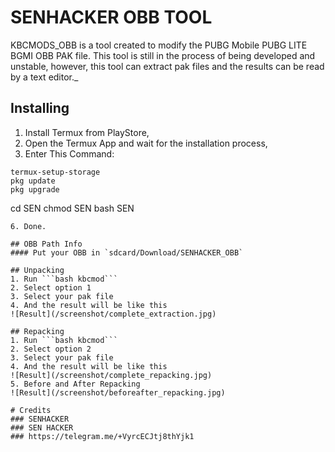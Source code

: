# SENHACKER OBB TOOL
 KBCMODS_OBB is a tool created to modify the PUBG Mobile PUBG LITE BGMI OBB PAK file. This tool is still in the process of being developed and unstable, however, this tool can extract pak files and the results can be read by a text editor._

## Installing
1. Install Termux from PlayStore,
2. Open the Termux App and wait for the installation process,
3. Enter This Command:
```
termux-setup-storage
pkg update
pkg upgrade

```
cd SEN
chmod SEN
bash SEN
```
6. Done.

## OBB Path Info
#### Put your OBB in `sdcard/Download/SENHACKER_OBB`

## Unpacking
1. Run ```bash kbcmod```
2. Select option 1
3. Select your pak file
4. And the result will be like this
![Result](/screenshot/complete_extraction.jpg)

## Repacking
1. Run ```bash kbcmod```
2. Select option 2
3. Select your pak file
4. And the result will be like this
![Result](/screenshot/complete_repacking.jpg)
5. Before and After Repacking
![Result](/screenshot/beforeafter_repacking.jpg)

# Credits
### SENHACKER
### SEN HACKER
### https://telegram.me/+VyrcECJtj8thYjk1
